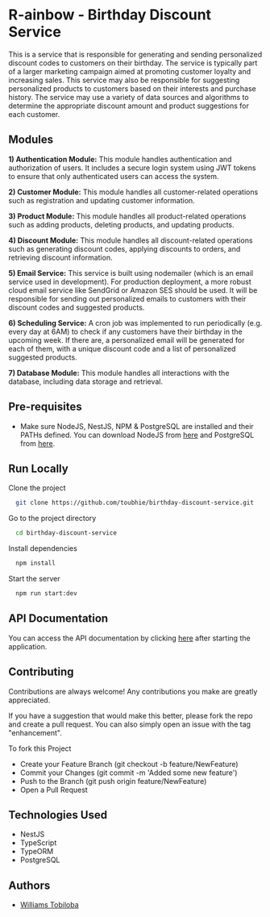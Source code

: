 

# R-ainbow - Birthday Discount Service

This is a service that is responsible for generating and sending personalized discount codes to customers on their birthday. The service is typically part of a larger marketing campaign aimed at promoting customer loyalty and increasing sales. This service may also be responsible for suggesting personalized products to customers based on their interests and purchase history. The service may use a variety of data sources and algorithms to determine the appropriate discount amount and product suggestions for each customer.
 
## Modules

**1) Authentication Module:** This module handles authentication and authorization of users. It includes a secure login system using JWT tokens to ensure that only authenticated users can access the system.

**2) Customer Module:** This module handles all customer-related operations such as registration and updating customer information.

**3) Product Module:** This module handles all product-related operations such as adding products, deleting products, and updating products.

**4) Discount Module:** This module handles all discount-related operations such as generating discount codes, applying discounts to orders, and retrieving discount information.

**5) Email Service:** This service is built using nodemailer (which is an email service used in development). For production deployment, a more robust cloud email service like SendGrid or Amazon SES should be used. It will be responsible for sending out personalized emails to customers with their discount codes and suggested products.

**6) Scheduling Service:** A cron job was implemented to run periodically (e.g. every day at 6AM) to check if any customers have their birthday in the upcoming week. If there are, a personalized email will be generated for each of them, with a unique discount code and a list of personalized suggested products.

**7) Database Module:** This module handles all interactions with the database, including data storage and retrieval.



## Pre-requisites

- Make sure NodeJS, NestJS, NPM & PostgreSQL are installed and their PATHs defined. You can download NodeJS from [here](https://nodejs.org/en/) and PostgreSQL from [here](https://www.postgresql.org/docs/14/index.html).
## Run Locally

Clone the project

```bash
  git clone https://github.com/toubhie/birthday-discount-service.git
```

Go to the project directory

```bash
  cd birthday-discount-service
```

Install dependencies

```bash
  npm install
```

Start the server

```bash
  npm run start:dev
```


## API Documentation

You can access the API documentation by clicking [here](http://localhost:3000/api) after starting the application.


## Contributing

Contributions are always welcome! Any contributions you make are greatly appreciated.

If you have a suggestion that would make this better, please fork the repo and create a pull request. You can also simply open an issue with the tag "enhancement".

To fork this Project
- Create your Feature Branch (git checkout -b feature/NewFeature)
- Commit your Changes (git commit -m 'Added some new feature')
- Push to the Branch (git push origin feature/NewFeature)
- Open a Pull Request

## Technologies Used
- NestJS
- TypeScript
- TypeORM
- PostgreSQL

## Authors

- [Williams Tobiloba](https://github.com/toubhie)

